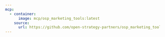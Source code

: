 ```yaml
---
mcp:
  - container:
      image: mcp/osp_marketing_tools:latest
    source:
      url: https://github.com/open-strategy-partners/osp_marketing_tools/tree/refs/pull/3/merge
---
```

